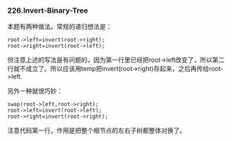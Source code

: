 ### 226.Invert-Binary-Tree

本题有两种做法。常规的递归想法是：
```
root->left=invert(root->right);
root->right=invert(root->left);
```
但注意上述的写法是有问题的，因为第一行里已经把root->left改变了，所以第二行就不成立了。所以应该用temp把invert(root->right)存起来，之后再传给root->left.

另外一种就很巧妙：
```
swap(root->left,root->right);
root->left=invert(root->left);
root->right=invert(root->right);
```
注意代码第一行，作用是把整个根节点的左右子树都整体对换了。
